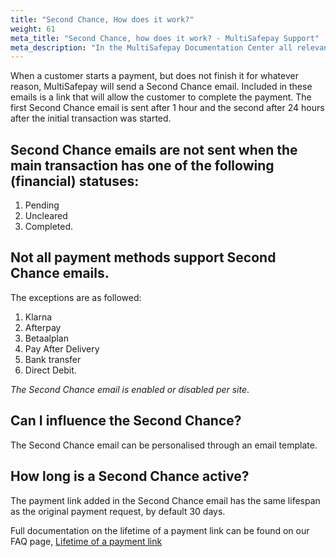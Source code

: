 ```yaml
---
title: "Second Chance, How does it work?"
weight: 61
meta_title: "Second Chance, how does it work? - MultiSafepay Support"
meta_description: "In the MultiSafepay Documentation Center all relevant information regarding our Plugins and API. As well as Support pages for Payment Method, Tools and General Questions. You can also find the contact details of our Support Team and Integration Team."
---
```


When a customer starts a payment, but does not finish it for whatever reason, MultiSafepay will send a Second Chance email.
Included in these emails is a link that will allow the customer to complete the payment.
The first Second Chance email is sent after 1 hour and the second after 24 hours after the initial transaction was started.


## Second Chance emails are not sent when the main transaction has one of the following (financial) statuses:
1. Pending
2. Uncleared
3. Completed.

## Not all payment methods support Second Chance emails.    
The exceptions are as followed:

1. Klarna
2. Afterpay
3. Betaalplan
4. Pay After Delivery
5. Bank transfer
6. Direct Debit.

_The Second Chance email is enabled or disabled per site_.

## Can I influence the Second Chance?

The Second Chance email can be personalised through an email template.

## How long is a Second Chance active?

The payment link added in the Second Chance email has the same lifespan as the original payment request, by default 30 days. 

Full documentation on the lifetime of a payment link can be found on our FAQ page, [Lifetime of a payment link](/faq/api/lifetime-of-a-payment-link/)
